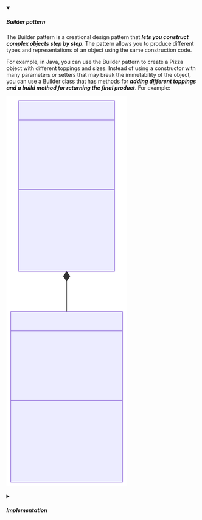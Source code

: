 <!-- https://brandfolder.com/workbench/extract-text-from-image -->
<!-- ![grpc-architecture](/img/interviews/design-system/grpc-architecture.png) -->

<details open>
<summary><h5>Builder pattern</h5></summary>

The Builder pattern is a creational design pattern that ***lets you construct complex objects step by step***. The pattern allows you to produce different types and representations of an object using the same construction code.

For example, in Java, you can use the Builder pattern to create a Pizza object with different toppings and sizes. Instead of using a constructor with many parameters or setters that may break the immutability of the object, you can use a Builder class that has methods for ***adding different toppings and a build method for returning the final product***. For example:

![builder pattern](/img/interviews/design-system/builder.svg)

</details>

<details>
<summary><h5>Implementation</h5></summary>

```java
// The product class
public class Pizza {
  private int size;
  private boolean cheese;
  private boolean pepperoni;
  private boolean bacon;

  // Private constructor
  private Pizza(Builder builder) {
    this.size = builder.size;
    this.cheese = builder.cheese;
    this.pepperoni = builder.pepperoni;
    this.bacon = builder.bacon;
  }

  // Getters
  public int getSize() {
    return size;
  }

  public boolean hasCheese() {
    return cheese;
  }

  public boolean hasPepperoni() {
    return pepperoni;
  }

  public boolean hasBacon() {
    return bacon;
  }

  // The builder class
  public static class Builder {
    //required
    private final int size;

    //optional
    private boolean cheese = false;
    private boolean pepperoni = false;
    private boolean bacon = false;

    public Builder(int size) {
      this.size = size;
    }

    public Builder cheese(boolean value) {
      cheese = value;
      return this;
    }

    public Builder pepperoni(boolean value) {
      pepperoni = value;
      return this;
    }

    public Builder bacon(boolean value) {
      bacon = value;
      return this;
    }

    // Build method
    public Pizza build() {
      return new Pizza(this);
    }
  }
}

// Usage example
public class Main {
  public static void main(String[] args) {
    // Create a large pizza with cheese and pepperoni
    Pizza pizza1 = new Pizza.Builder(12)
        .cheese(true)
        .pepperoni(true)
        .build();

    // Create a small pizza with bacon
    Pizza pizza2 = new Pizza.Builder(8)
        .bacon(true)
        .build();
    
    // Print the pizzas
    System.out.println(pizza1);
    System.out.println(pizza2);
  }
}
```

</details>

